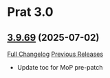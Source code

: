 # Prat 3.0

## [3.9.69](https://github.com/Legacy-of-Sylvanaar/prat-3-0/tree/3.9.69) (2025-07-02)
[Full Changelog](https://github.com/Legacy-of-Sylvanaar/prat-3-0/compare/3.9.68...3.9.69) [Previous Releases](https://github.com/Legacy-of-Sylvanaar/prat-3-0/releases)

- Update toc for MoP pre-patch  
